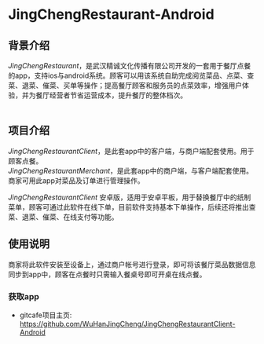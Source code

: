 # JingChengRestaurant-Android

<a name="背景介绍"></a>
## 背景介绍
*JingChengRestaurant*，是武汉精诚文化传播有限公司开发的一套用于餐厅点餐的app，支持ios与android系统。顾客可以用该系统自助完成阅览菜品、点菜、查菜、退菜、催菜、买单等操作；提高餐厅顾客和服务员的点菜效率，增强用户体验，并为餐厅经营者节省运营成本，提升餐厅的整体档次。<br/><br>


<a name="项目介绍"></a>
## 项目介绍

*JingChengRestaurantClient*，是此套app中的客户端，与商户端配套使用。用于顾客点餐。<br/>
*JingChengRestaurantMerchant*，是此套app中的商户端，与客户端配套使用。商家可用此app对菜品及订单进行管理操作。


*JingChengRestaurantClient* 安卓版，适用于安卓平板，用于替换餐厅中的纸制菜单，顾客可通过此软件在线下单，目前软件支持基本下单操作，后续还将推出查菜、退菜、催菜、在线支付等功能。<br>

<a name="使用说明"></a>
## 使用说明

商家将此软件安装至设备上，通过商户帐号进行登录，即可将该餐厅菜品数据信息同步到app中，顾客在点餐时只需输入餐桌号即可开桌在线点餐。

<a name="获取代码"></a>
### 获取app


* gitcafe项目主页: <https://github.com/WuHanJingCheng/JingChengRestaurantClient-Android>


